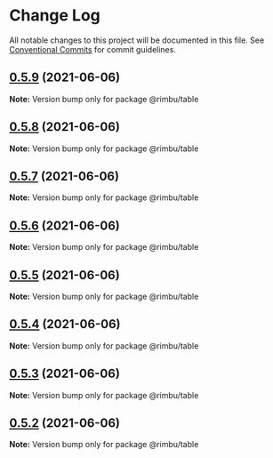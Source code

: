 # Change Log

All notable changes to this project will be documented in this file.
See [Conventional Commits](https://conventionalcommits.org) for commit guidelines.

## [0.5.9](https://github.com/rimbu-org/rimbu/compare/@rimbu/table@0.5.8...@rimbu/table@0.5.9) (2021-06-06)

**Note:** Version bump only for package @rimbu/table





## [0.5.8](https://github.com/rimbu-org/rimbu/compare/@rimbu/table@0.5.7...@rimbu/table@0.5.8) (2021-06-06)

**Note:** Version bump only for package @rimbu/table





## [0.5.7](https://github.com/rimbu-org/rimbu/compare/@rimbu/table@0.5.6...@rimbu/table@0.5.7) (2021-06-06)

**Note:** Version bump only for package @rimbu/table





## [0.5.6](https://github.com/rimbu-org/rimbu/compare/@rimbu/table@0.5.5...@rimbu/table@0.5.6) (2021-06-06)

**Note:** Version bump only for package @rimbu/table





## [0.5.5](https://github.com/rimbu-org/rimbu/compare/@rimbu/table@0.5.4...@rimbu/table@0.5.5) (2021-06-06)

**Note:** Version bump only for package @rimbu/table





## [0.5.4](https://github.com/rimbu-org/rimbu/compare/@rimbu/table@0.5.3...@rimbu/table@0.5.4) (2021-06-06)

**Note:** Version bump only for package @rimbu/table





## [0.5.3](https://github.com/rimbu-org/rimbu/compare/@rimbu/table@0.5.2...@rimbu/table@0.5.3) (2021-06-06)

**Note:** Version bump only for package @rimbu/table





## [0.5.2](https://github.com/rimbu-org/rimbu/compare/@rimbu/table@0.5.1...@rimbu/table@0.5.2) (2021-06-06)

**Note:** Version bump only for package @rimbu/table
